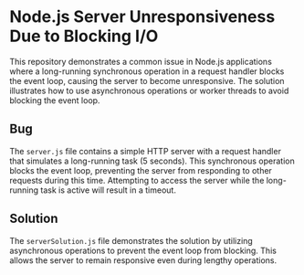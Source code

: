 # Node.js Server Unresponsiveness Due to Blocking I/O

This repository demonstrates a common issue in Node.js applications where a long-running synchronous operation in a request handler blocks the event loop, causing the server to become unresponsive.  The solution illustrates how to use asynchronous operations or worker threads to avoid blocking the event loop.

## Bug
The `server.js` file contains a simple HTTP server with a request handler that simulates a long-running task (5 seconds). This synchronous operation blocks the event loop, preventing the server from responding to other requests during this time. Attempting to access the server while the long-running task is active will result in a timeout.

## Solution
The `serverSolution.js` file demonstrates the solution by utilizing asynchronous operations to prevent the event loop from blocking.  This allows the server to remain responsive even during lengthy operations.